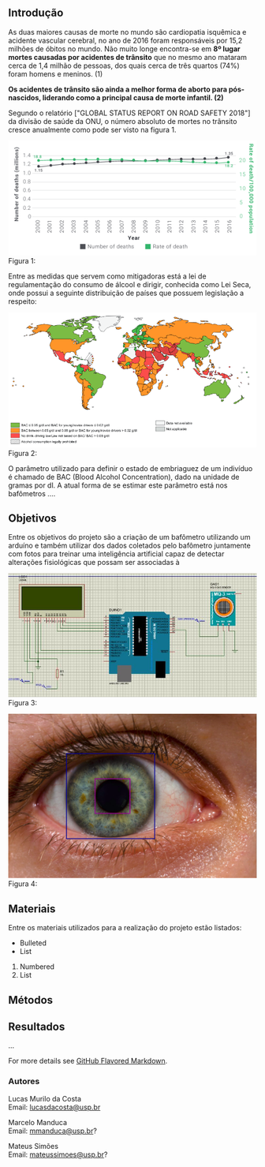 ## Introdução

As duas maiores causas de morte no mundo são cardiopatia isquêmica e acidente vascular cerebral, no ano de 2016 foram responsáveis por 15,2 milhões de óbitos no mundo. Não muito longe encontra-se em **8º lugar mortes causadas por acidentes de trânsito** que no mesmo ano mataram cerca de 1,4 milhão de pessoas, dos quais cerca de três quartos (74%) foram homens e meninos. (1) 


**Os acidentes de trânsito são ainda a melhor forma de aborto para pós-nascidos, liderando como a principal causa de morte infantil. (2)**


Segundo o relatório ["GLOBAL STATUS REPORT ON ROAD SAFETY 2018"] da divisão de saúde da ONU, o número absoluto de mortes no trânsito cresce anualmente como pode ser visto na figura 1. 

![Figura1](https://raw.githubusercontent.com/lcscosta/BACEyeD/master/docs/images/fig1.png)<br />
Figura 1:

Entre as medidas que servem como mitigadoras está a lei de regulamentação do consumo de álcool e dirigir, conhecida como Lei Seca, onde possui a seguinte distribuição de países que possuem legislação a respeito:

![Figura2](https://raw.githubusercontent.com/lcscosta/BACEyeD/master/docs/images/fig2.png)<br />
Figura 2:

O parâmetro utilizado para definir o estado de embriaguez de um indivíduo é chamado de BAC (Blood Alcohol Concentration), dado na unidade de gramas por dl. A atual forma de se estimar este parâmetro está nos bafômetros ....



## Objetivos

Entre os objetivos do projeto são a criação de um bafômetro utilizando um arduíno e também utilizar dos dados coletados pelo bafômetro juntamente com fotos para treinar uma inteligência artificial capaz de detectar alterações fisiológicas que possam ser associadas à 


![Figura3](https://raw.githubusercontent.com/lcscosta/BACEyeD/master/docs/images/fig3.jpeg)<br />
Figura 3:

![Figura4](https://raw.githubusercontent.com/lcscosta/BACEyeD/master/docs/images/fig4.png)<br />
Figura 4:

## Materiais

Entre os materiais utilizados para a realização do projeto estão listados:

- Bulleted
- List

1. Numbered
2. List

## Métodos

## Resultados 

...

For more details see [GitHub Flavored Markdown](https://guides.github.com/features/mastering-markdown/).

### Autores

Lucas Murilo da Costa<br />
Email: lucasdacosta@usp.br

Marcelo Manduca<br />
Email: mmanduca@usp.br?

Mateus Simões<br />
Email: mateussimoes@usp.br?
